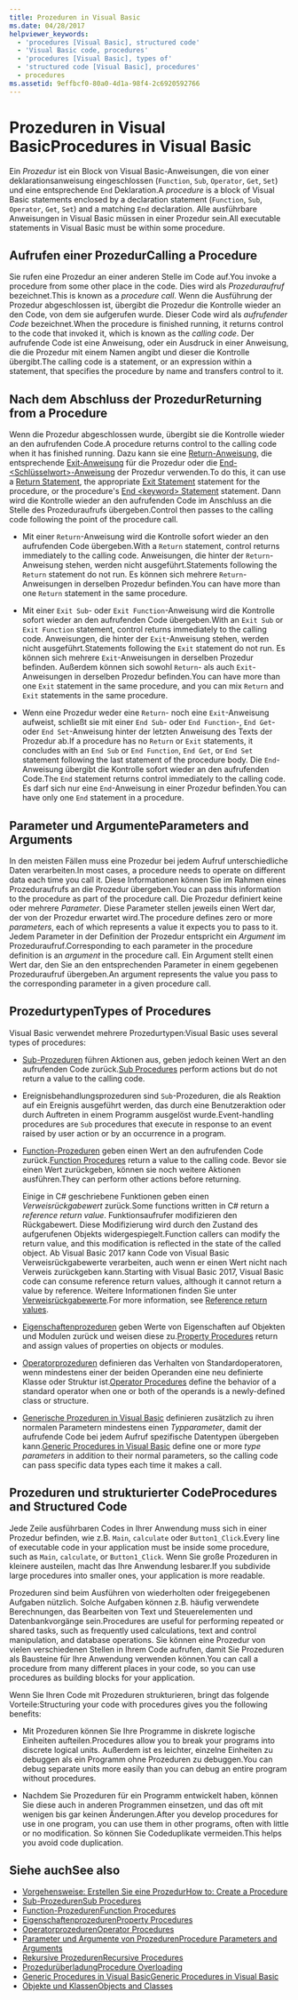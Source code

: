 ```yaml
---
title: Prozeduren in Visual Basic
ms.date: 04/28/2017
helpviewer_keywords:
  - 'procedures [Visual Basic], structured code'
  - 'Visual Basic code, procedures'
  - 'procedures [Visual Basic], types of'
  - 'structured code [Visual Basic], procedures'
  - procedures
ms.assetid: 9effbcf0-80a0-4d1a-98f4-2c6920592766
---
```

# <a name="procedures-in-visual-basic"></a><span data-ttu-id="b28fc-102">Prozeduren in Visual Basic</span><span class="sxs-lookup"><span data-stu-id="b28fc-102">Procedures in Visual Basic</span></span>
<span data-ttu-id="b28fc-103">Ein *Prozedur* ist ein Block von Visual Basic-Anweisungen, die von einer deklarationsanweisung eingeschlossen (`Function`, `Sub`, `Operator`, `Get`, `Set`) und eine entsprechende `End` Deklaration.</span><span class="sxs-lookup"><span data-stu-id="b28fc-103">A *procedure* is a block of Visual Basic statements enclosed by a declaration statement (`Function`, `Sub`, `Operator`, `Get`, `Set`) and a matching `End` declaration.</span></span> <span data-ttu-id="b28fc-104">Alle ausführbare Anweisungen in Visual Basic müssen in einer Prozedur sein.</span><span class="sxs-lookup"><span data-stu-id="b28fc-104">All executable statements in Visual Basic must be within some procedure.</span></span>  
  
## <a name="calling-a-procedure"></a><span data-ttu-id="b28fc-105">Aufrufen einer Prozedur</span><span class="sxs-lookup"><span data-stu-id="b28fc-105">Calling a Procedure</span></span>  
 <span data-ttu-id="b28fc-106">Sie rufen eine Prozedur an einer anderen Stelle im Code auf.</span><span class="sxs-lookup"><span data-stu-id="b28fc-106">You invoke a procedure from some other place in the code.</span></span> <span data-ttu-id="b28fc-107">Dies wird als *Prozeduraufruf* bezeichnet.</span><span class="sxs-lookup"><span data-stu-id="b28fc-107">This is known as a *procedure call*.</span></span> <span data-ttu-id="b28fc-108">Wenn die Ausführung der Prozedur abgeschlossen ist, übergibt die Prozedur die Kontrolle wieder an den Code, von dem sie aufgerufen wurde. Dieser Code wird als *aufrufender Code* bezeichnet.</span><span class="sxs-lookup"><span data-stu-id="b28fc-108">When the procedure is finished running, it returns control to the code that invoked it, which is known as the *calling code*.</span></span> <span data-ttu-id="b28fc-109">Der aufrufende Code ist eine Anweisung, oder ein Ausdruck in einer Anweisung, die die Prozedur mit einem Namen angibt und dieser die Kontrolle übergibt.</span><span class="sxs-lookup"><span data-stu-id="b28fc-109">The calling code is a statement, or an expression within a statement, that specifies the procedure by name and transfers control to it.</span></span>  
  
## <a name="returning-from-a-procedure"></a><span data-ttu-id="b28fc-110">Nach dem Abschluss der Prozedur</span><span class="sxs-lookup"><span data-stu-id="b28fc-110">Returning from a Procedure</span></span>  
 <span data-ttu-id="b28fc-111">Wenn die Prozedur abgeschlossen wurde, übergibt sie die Kontrolle wieder an den aufrufenden Code.</span><span class="sxs-lookup"><span data-stu-id="b28fc-111">A procedure returns control to the calling code when it has finished running.</span></span> <span data-ttu-id="b28fc-112">Dazu kann sie eine [Return-Anweisung](../../../../visual-basic/language-reference/statements/return-statement.md), die entsprechende [Exit-Anweisung](../../../../visual-basic/language-reference/statements/exit-statement.md) für die Prozedur oder die [End-\<Schlüsselwort>-Anweisung](../../../../visual-basic/language-reference/statements/end-keyword-statement.md) der Prozedur verwenden.</span><span class="sxs-lookup"><span data-stu-id="b28fc-112">To do this, it can use a [Return Statement](../../../../visual-basic/language-reference/statements/return-statement.md), the appropriate [Exit Statement](../../../../visual-basic/language-reference/statements/exit-statement.md) statement for the procedure, or the procedure's [End \<keyword> Statement](../../../../visual-basic/language-reference/statements/end-keyword-statement.md) statement.</span></span> <span data-ttu-id="b28fc-113">Dann wird die Kontrolle wieder an den aufrufenden Code im Anschluss an die Stelle des Prozeduraufrufs übergeben.</span><span class="sxs-lookup"><span data-stu-id="b28fc-113">Control then passes to the calling code following the point of the procedure call.</span></span>  
  
-   <span data-ttu-id="b28fc-114">Mit einer `Return`-Anweisung wird die Kontrolle sofort wieder an den aufrufenden Code übergeben.</span><span class="sxs-lookup"><span data-stu-id="b28fc-114">With a `Return` statement, control returns immediately to the calling code.</span></span> <span data-ttu-id="b28fc-115">Anweisungen, die hinter der `Return`-Anweisung stehen, werden nicht ausgeführt.</span><span class="sxs-lookup"><span data-stu-id="b28fc-115">Statements following the `Return` statement do not run.</span></span> <span data-ttu-id="b28fc-116">Es können sich mehrere `Return`-Anweisungen in derselben Prozedur befinden.</span><span class="sxs-lookup"><span data-stu-id="b28fc-116">You can have more than one `Return` statement in the same procedure.</span></span>  
  
-   <span data-ttu-id="b28fc-117">Mit einer `Exit Sub`- oder `Exit Function`-Anweisung wird die Kontrolle sofort wieder an den aufrufenden Code übergeben.</span><span class="sxs-lookup"><span data-stu-id="b28fc-117">With an `Exit Sub` or `Exit Function` statement, control returns immediately to the calling code.</span></span> <span data-ttu-id="b28fc-118">Anweisungen, die hinter der `Exit`-Anweisung stehen, werden nicht ausgeführt.</span><span class="sxs-lookup"><span data-stu-id="b28fc-118">Statements following the `Exit` statement do not run.</span></span> <span data-ttu-id="b28fc-119">Es können sich mehrere `Exit`-Anweisungen in derselben Prozedur befinden. Außerdem können sich sowohl `Return`- als auch `Exit`-Anweisungen in derselben Prozedur befinden.</span><span class="sxs-lookup"><span data-stu-id="b28fc-119">You can have more than one `Exit` statement in the same procedure, and you can mix `Return` and `Exit` statements in the same procedure.</span></span>  
  
-   <span data-ttu-id="b28fc-120">Wenn eine Prozedur weder eine `Return`- noch eine `Exit`-Anweisung aufweist, schließt sie mit einer `End Sub`- oder `End Function`-, `End Get`- oder `End Set`-Anweisung hinter der letzten Anweisung des Texts der Prozedur ab.</span><span class="sxs-lookup"><span data-stu-id="b28fc-120">If a procedure has no `Return` or `Exit` statements, it concludes with an `End Sub` or `End Function`, `End Get`, or `End Set` statement following the last statement of the procedure body.</span></span> <span data-ttu-id="b28fc-121">Die `End`-Anweisung übergibt die Kontrolle sofort wieder an den aufrufenden Code.</span><span class="sxs-lookup"><span data-stu-id="b28fc-121">The `End` statement returns control immediately to the calling code.</span></span> <span data-ttu-id="b28fc-122">Es darf sich nur eine `End`-Anweisung in einer Prozedur befinden.</span><span class="sxs-lookup"><span data-stu-id="b28fc-122">You can have only one `End` statement in a procedure.</span></span>  
  
## <a name="parameters-and-arguments"></a><span data-ttu-id="b28fc-123">Parameter und Argumente</span><span class="sxs-lookup"><span data-stu-id="b28fc-123">Parameters and Arguments</span></span>  
 <span data-ttu-id="b28fc-124">In den meisten Fällen muss eine Prozedur bei jedem Aufruf unterschiedliche Daten verarbeiten.</span><span class="sxs-lookup"><span data-stu-id="b28fc-124">In most cases, a procedure needs to operate on different data each time you call it.</span></span> <span data-ttu-id="b28fc-125">Diese Informationen können Sie im Rahmen eines Prozeduraufrufs an die Prozedur übergeben.</span><span class="sxs-lookup"><span data-stu-id="b28fc-125">You can pass this information to the procedure as part of the procedure call.</span></span> <span data-ttu-id="b28fc-126">Die Prozedur definiert keine oder mehrere *Parameter*. Diese Parameter stellen jeweils einen Wert dar, der von der Prozedur erwartet wird.</span><span class="sxs-lookup"><span data-stu-id="b28fc-126">The procedure defines zero or more *parameters*, each of which represents a value it expects you to pass to it.</span></span> <span data-ttu-id="b28fc-127">Jedem Parameter in der Definition der Prozedur entspricht ein *Argument* im Prozeduraufruf.</span><span class="sxs-lookup"><span data-stu-id="b28fc-127">Corresponding to each parameter in the procedure definition is an *argument* in the procedure call.</span></span> <span data-ttu-id="b28fc-128">Ein Argument stellt einen Wert dar, den Sie an den entsprechenden Parameter in einem gegebenen Prozeduraufruf übergeben.</span><span class="sxs-lookup"><span data-stu-id="b28fc-128">An argument represents the value you pass to the corresponding parameter in a given procedure call.</span></span>  
  
## <a name="types-of-procedures"></a><span data-ttu-id="b28fc-129">Prozedurtypen</span><span class="sxs-lookup"><span data-stu-id="b28fc-129">Types of Procedures</span></span>  
 <span data-ttu-id="b28fc-130">Visual Basic verwendet mehrere Prozedurtypen:</span><span class="sxs-lookup"><span data-stu-id="b28fc-130">Visual Basic uses several types of procedures:</span></span>  
  
-   <span data-ttu-id="b28fc-131">[Sub-Prozeduren](./sub-procedures.md) führen Aktionen aus, geben jedoch keinen Wert an den aufrufenden Code zurück.</span><span class="sxs-lookup"><span data-stu-id="b28fc-131">[Sub Procedures](./sub-procedures.md) perform actions but do not return a value to the calling code.</span></span>  
  
-   <span data-ttu-id="b28fc-132">Ereignisbehandlungsprozeduren sind `Sub`-Prozeduren, die als Reaktion auf ein Ereignis ausgeführt werden, das durch eine Benutzeraktion oder durch Auftreten in einem Programm ausgelöst wurde.</span><span class="sxs-lookup"><span data-stu-id="b28fc-132">Event-handling procedures are `Sub` procedures that execute in response to an event raised by user action or by an occurrence in a program.</span></span>  
  
-   <span data-ttu-id="b28fc-133">[Function-Prozeduren](./function-procedures.md) geben einen Wert an den aufrufenden Code zurück.</span><span class="sxs-lookup"><span data-stu-id="b28fc-133">[Function Procedures](./function-procedures.md) return a value to the calling code.</span></span> <span data-ttu-id="b28fc-134">Bevor sie einen Wert zurückgeben, können sie noch weitere Aktionen ausführen.</span><span class="sxs-lookup"><span data-stu-id="b28fc-134">They can perform other actions before returning.</span></span>

    <span data-ttu-id="b28fc-135">Einige in C# geschriebene Funktionen geben einen *Verweisrückgabewert* zurück.</span><span class="sxs-lookup"><span data-stu-id="b28fc-135">Some functions written in C# return a *reference return value*.</span></span> <span data-ttu-id="b28fc-136">Funktionsaufrufer modifizieren den Rückgabewert. Diese Modifizierung wird durch den Zustand des aufgerufenen Objekts widergespiegelt.</span><span class="sxs-lookup"><span data-stu-id="b28fc-136">Function callers can modify the return value, and this modification is reflected in the state of the called object.</span></span> <span data-ttu-id="b28fc-137">Ab Visual Basic 2017 kann Code von Visual Basic Verweisrückgabewerte verarbeiten, auch wenn er einen Wert nicht nach Verweis zurückgeben kann.</span><span class="sxs-lookup"><span data-stu-id="b28fc-137">Starting with Visual Basic 2017, Visual Basic code can consume reference return values, although it cannot return a value by reference.</span></span> <span data-ttu-id="b28fc-138">Weitere Informationen finden Sie unter [Verweisrückgabewerte](ref-return-values.md).</span><span class="sxs-lookup"><span data-stu-id="b28fc-138">For more information, see [Reference return values](ref-return-values.md).</span></span>
  
-   <span data-ttu-id="b28fc-139">[Eigenschaftenprozeduren](./property-procedures.md) geben Werte von Eigenschaften auf Objekten und Modulen zurück und weisen diese zu.</span><span class="sxs-lookup"><span data-stu-id="b28fc-139">[Property Procedures](./property-procedures.md) return and assign values of properties on objects or modules.</span></span>  
  
-   <span data-ttu-id="b28fc-140">[Operatorprozeduren](./operator-procedures.md) definieren das Verhalten von Standardoperatoren, wenn mindestens einer der beiden Operanden eine neu definierte Klasse oder Struktur ist.</span><span class="sxs-lookup"><span data-stu-id="b28fc-140">[Operator Procedures](./operator-procedures.md) define the behavior of a standard operator when one or both of the operands is a newly-defined class or structure.</span></span>  
  
-   <span data-ttu-id="b28fc-141">[Generische Prozeduren in Visual Basic](../../../../visual-basic/programming-guide/language-features/data-types/generic-procedures.md) definieren zusätzlich zu ihren normalen Parametern mindestens einen *Typparameter*, damit der aufrufende Code bei jedem Aufruf spezifische Datentypen übergeben kann.</span><span class="sxs-lookup"><span data-stu-id="b28fc-141">[Generic Procedures in Visual Basic](../../../../visual-basic/programming-guide/language-features/data-types/generic-procedures.md) define one or more *type parameters* in addition to their normal parameters, so the calling code can pass specific data types each time it makes a call.</span></span>  
  
## <a name="procedures-and-structured-code"></a><span data-ttu-id="b28fc-142">Prozeduren und strukturierter Code</span><span class="sxs-lookup"><span data-stu-id="b28fc-142">Procedures and Structured Code</span></span>  
 <span data-ttu-id="b28fc-143">Jede Zeile ausführbaren Codes in Ihrer Anwendung muss sich in einer Prozedur befinden, wie z.B. `Main`, `calculate` oder `Button1_Click`.</span><span class="sxs-lookup"><span data-stu-id="b28fc-143">Every line of executable code in your application must be inside some procedure, such as `Main`, `calculate`, or `Button1_Click`.</span></span> <span data-ttu-id="b28fc-144">Wenn Sie große Prozeduren in kleinere austeilen, macht das Ihre Anwendung lesbarer.</span><span class="sxs-lookup"><span data-stu-id="b28fc-144">If you subdivide large procedures into smaller ones, your application is more readable.</span></span>  
  
 <span data-ttu-id="b28fc-145">Prozeduren sind beim Ausführen von wiederholten oder freigegebenen Aufgaben nützlich. Solche Aufgaben können z.B. häufig verwendete Berechnungen, das Bearbeiten von Text und Steuerelementen und Datenbankvorgänge sein.</span><span class="sxs-lookup"><span data-stu-id="b28fc-145">Procedures are useful for performing repeated or shared tasks, such as frequently used calculations, text and control manipulation, and database operations.</span></span> <span data-ttu-id="b28fc-146">Sie können eine Prozedur von vielen verschiedenen Stellen in Ihrem Code aufrufen, damit Sie Prozeduren als Bausteine für Ihre Anwendung verwenden können.</span><span class="sxs-lookup"><span data-stu-id="b28fc-146">You can call a procedure from many different places in your code, so you can use procedures as building blocks for your application.</span></span>  
  
 <span data-ttu-id="b28fc-147">Wenn Sie Ihren Code mit Prozeduren strukturieren, bringt das folgende Vorteile:</span><span class="sxs-lookup"><span data-stu-id="b28fc-147">Structuring your code with procedures gives you the following benefits:</span></span>  
  
-   <span data-ttu-id="b28fc-148">Mit Prozeduren können Sie Ihre Programme in diskrete logische Einheiten aufteilen.</span><span class="sxs-lookup"><span data-stu-id="b28fc-148">Procedures allow you to break your programs into discrete logical units.</span></span> <span data-ttu-id="b28fc-149">Außerdem ist es leichter, einzelne Einheiten zu debuggen als ein Programm ohne Prozeduren zu debuggen.</span><span class="sxs-lookup"><span data-stu-id="b28fc-149">You can debug separate units more easily than you can debug an entire program without procedures.</span></span>  
  
-   <span data-ttu-id="b28fc-150">Nachdem Sie Prozeduren für ein Programm entwickelt haben, können Sie diese auch in anderen Programmen einsetzen, und das oft mit wenigen bis gar keinen Änderungen.</span><span class="sxs-lookup"><span data-stu-id="b28fc-150">After you develop procedures for use in one program, you can use them in other programs, often with little or no modification.</span></span> <span data-ttu-id="b28fc-151">So können Sie Codeduplikate vermeiden.</span><span class="sxs-lookup"><span data-stu-id="b28fc-151">This helps you avoid code duplication.</span></span>  
  
## <a name="see-also"></a><span data-ttu-id="b28fc-152">Siehe auch</span><span class="sxs-lookup"><span data-stu-id="b28fc-152">See also</span></span>
- [<span data-ttu-id="b28fc-153">Vorgehensweise: Erstellen Sie eine Prozedur</span><span class="sxs-lookup"><span data-stu-id="b28fc-153">How to: Create a Procedure</span></span>](./how-to-create-a-procedure.md)
- [<span data-ttu-id="b28fc-154">Sub-Prozeduren</span><span class="sxs-lookup"><span data-stu-id="b28fc-154">Sub Procedures</span></span>](./sub-procedures.md)
- [<span data-ttu-id="b28fc-155">Function-Prozeduren</span><span class="sxs-lookup"><span data-stu-id="b28fc-155">Function Procedures</span></span>](./function-procedures.md)
- [<span data-ttu-id="b28fc-156">Eigenschaftenprozeduren</span><span class="sxs-lookup"><span data-stu-id="b28fc-156">Property Procedures</span></span>](./property-procedures.md)
- [<span data-ttu-id="b28fc-157">Operatorprozeduren</span><span class="sxs-lookup"><span data-stu-id="b28fc-157">Operator Procedures</span></span>](./operator-procedures.md)
- [<span data-ttu-id="b28fc-158">Parameter und Argumente von Prozeduren</span><span class="sxs-lookup"><span data-stu-id="b28fc-158">Procedure Parameters and Arguments</span></span>](./procedure-parameters-and-arguments.md)
- [<span data-ttu-id="b28fc-159">Rekursive Prozeduren</span><span class="sxs-lookup"><span data-stu-id="b28fc-159">Recursive Procedures</span></span>](./recursive-procedures.md)
- [<span data-ttu-id="b28fc-160">Prozedurüberladung</span><span class="sxs-lookup"><span data-stu-id="b28fc-160">Procedure Overloading</span></span>](./procedure-overloading.md)
- [<span data-ttu-id="b28fc-161">Generic Procedures in Visual Basic</span><span class="sxs-lookup"><span data-stu-id="b28fc-161">Generic Procedures in Visual Basic</span></span>](../../../../visual-basic/programming-guide/language-features/data-types/generic-procedures.md)
- [<span data-ttu-id="b28fc-162">Objekte und Klassen</span><span class="sxs-lookup"><span data-stu-id="b28fc-162">Objects and Classes</span></span>](../../../../visual-basic/programming-guide/language-features/objects-and-classes/index.md)
